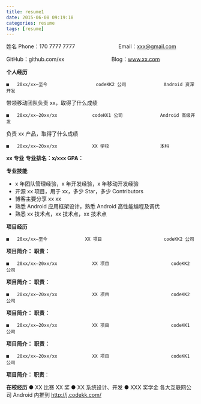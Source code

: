 ```yaml
---
title: resume1
date: 2015-06-08 09:19:18
categories: resume
tags: [resume]
---
```

姓名
Phone：170 7777 7777　　　　　　　　  Email：xxx@gmail.com


GitHub：github.com/xx　　　　　　　　　Blog：www.xx.com

**个人经历**

    ■	20xx/xx—至今					codeKK2 公司				Android 资深开发

带领移动团队负责 xx，取得了什么成绩

    ■	20xx/xx—20xx/xx				codeKK1 公司		 		Android 高级开发

负责 xx 产品，取得了什么成绩

    ■	20xx/xx—20xx/xx				XX 学校					本科

**xx 专业**
**专业排名：x/xxx				GPA：**


**专业技能**

 - 	x 年团队管理经验，x 年开发经验，x 年移动开发经验
 - 开源 xx 项目，用于 xx，多少 Star，多少 Contributors
 - 博客主要分享 xx xx
 - 熟悉 Android 应用框架设计，熟悉 Android 高性能编程及调优
 - 熟悉 xx 技术点，xx 技术点，xx 技术点

**项目经历**

    ■	20xx/xx—至今            	XX 项目						codeKK2 公司

**项目简介：**
**职责：**

    ■	20xx/xx—20xx/xx         	XX 项目						codeKK2 公司

**项目简介：**
**职责：**

    ■	20xx/xx—20xx/xx     		XX 项目					    codeKK2 公司

**项目简介：**
**职责：**

    ■	20xx/xx—20xx/xx		 		XX 项目						codeKK1 公司

**项目简介：**
**职责：**

    ■	20xx/xx—20xx/xx		 		XX 项目		    			codeKK1 公司

**项目简介：
职责**：
	
**在校经历**
●	XX 比赛 XX 奖
●	XX 系统设计、开发
●	XXX 奖学金
各大互联网公司 Android 内推到 http://j.codekk.com/
